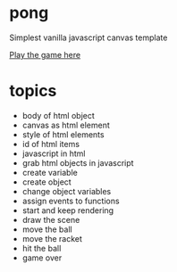 # pong
Simplest vanilla javascript canvas template

[Play the game here](https://htmlpreview.github.io/?https://github.com/nodi-andy/pong/blob/main/pong.html)


# topics
- body of html object
- canvas as html element
- style of html elements
- id of html items
- javascript in html
- grab html objects in javascript
- create variable
- create object
- change object variables
- assign events to functions
- start and keep rendering
- draw the scene
- move the ball
- move the racket
- hit the ball
- game over
